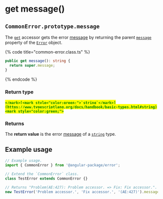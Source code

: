 # get message()

## `CommonError.prototype.message`

The [`get`](https://developer.mozilla.org/en-US/docs/Web/JavaScript/Reference/Functions/get) accessor gets the error [message](../../getting-started/basic-concepts.md#message) by returning the parent [`message`](https://developer.mozilla.org/en-US/docs/Web/JavaScript/Reference/Global\_Objects/Error/message) property of the [`Error`](https://developer.mozilla.org/en-US/docs/Web/JavaScript/Reference/Global\_Objects/Error) object.

{% code title="common-error.class.ts" %}
```typescript
public get message(): string {
  return super.message;
}
```
{% endcode %}

### Return type

#### <mark style="color:green;">``</mark>[<mark style="color:green;">`string`</mark>](https://www.typescriptlang.org/docs/handbook/basic-types.html#string)<mark style="color:green;">``</mark>

### Returns

The **return value** is the error [message](../../getting-started/basic-concepts.md#message) of a [`string`](https://developer.mozilla.org/en-US/docs/Web/JavaScript/Reference/Global\_Objects/String) type.

## Example usage

```typescript
// Example usage.
import { CommonError } from '@angular-package/error';

// Extend the `CommonError` class.
class TestError extends CommonError {}

// Returns "Problem(AE:427): Problem accessor. => Fix: Fix accessor.".
new TestError('Problem accessor.', 'Fix accessor.', '(AE:427)').message
```
